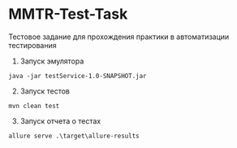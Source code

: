# MMTR-Test-Task
Тестовое задание для прохождения практики в автоматизации тестирования

1. Запуск эмулятора
```shell
java -jar testService-1.0-SNAPSHOT.jar 
```

2. Запуск тестов
```shell
mvn clean test
```

3. Запуск отчета о тестах
```shell
allure serve .\target\allure-results
```

